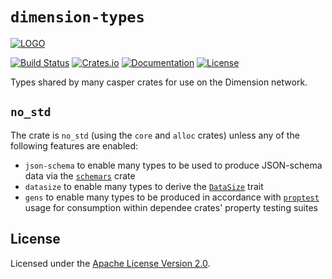 # `dimension-types`

[![LOGO](https://raw.githubusercontent.com/dimension-labs/dimension-node/master/images/dimension-association-logo-primary.svg)](https://dimension.network/)

[![Build Status](https://drone-auto-dimension-labs.dimensionlabs.io/api/badges/dimension-labs/dimension-node/status.svg?branch=dev)](http://drone-auto-dimension-labs.dimensionlabs.io/dimension-labs/dimension-node)
[![Crates.io](https://img.shields.io/crates/v/dimension-types)](https://crates.io/crates/dimension-types)
[![Documentation](https://docs.rs/dimension-types/badge.svg)](https://docs.rs/dimension-types)
[![License](https://img.shields.io/badge/license-Apache-blue)](https://github.com/DimensionLabs/dimension-node/blob/master/LICENSE)

Types shared by many casper crates for use on the Dimension network.

## `no_std`

The crate is `no_std` (using the `core` and `alloc` crates) unless any of the following features are enabled:

* `json-schema` to enable many types to be used to produce JSON-schema data via the [`schemars`](https://crates.io/crates/schemars) crate
* `datasize` to enable many types to derive the [`DataSize`](https://github.com/dimensionlabs/datasize-rs) trait
* `gens` to enable many types to be produced in accordance with [`proptest`](https://crates.io/crates/proptest) usage for consumption within dependee crates' property testing suites

## License

Licensed under the [Apache License Version 2.0](https://github.com/dimension-labs/dimension-node/blob/master/LICENSE).
